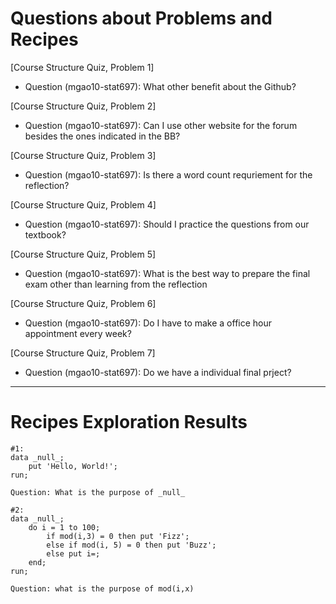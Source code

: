 
# Questions about Problems and Recipes



[Course Structure Quiz, Problem 1]
* Question (mgao10-stat697): What other benefit about the Github?



[Course Structure Quiz, Problem 2]
* Question (mgao10-stat697): Can I use other website for the forum besides the ones indicated in the BB?



[Course Structure Quiz, Problem 3]
* Question (mgao10-stat697): Is there a word count requriement for the reflection?



[Course Structure Quiz, Problem 4]
* Question (mgao10-stat697): Should I practice the questions from our textbook?



[Course Structure Quiz, Problem 5]
* Question (mgao10-stat697): What is the best way to prepare the final exam other than learning from the reflection



[Course Structure Quiz, Problem 6]
* Question (mgao10-stat697): Do I have to make a office hour appointment every week?



[Course Structure Quiz, Problem 7]
* Question (mgao10-stat697): Do we have a individual final prject?



***



# Recipes Exploration Results



```
#1:
data _null_;
    put 'Hello, World!';
run;

Question: What is the purpose of _null_

#2:
data _null_;
    do i = 1 to 100;
        if mod(i,3) = 0 then put 'Fizz';
        else if mod(i, 5) = 0 then put 'Buzz';
        else put i=;
    end;
run;

Question: what is the purpose of mod(i,x)


```
